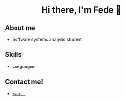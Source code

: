 <h1 align="center">Hi there, I'm Fede 👋</h1>

<!--
**federodriguez03/federodriguez03** is a ✨ _special_ ✨ repository because its `README.md` (this file) appears on your GitHub profile.

Here are some ideas to get you started:

- 🔭 I’m currently working on ...
- 🌱 I’m currently learning ...
- 👯 I’m looking to collaborate on ...
- 🤔 I’m looking for help with ...
- 💬 Ask me about ...
- 📫 How to reach me: ...
- 😄 Pronouns: ...
- ⚡ Fun fact: ...
-->
<h2> About me </h2>
<ul>
  <li> Software systems analysis student </li>
</ul>

<h2> Skills </h2>

<ul> 
  <li> Languages: </li>
  
</ul>

<h2> Contact me!</h2>
<ul>
  <li>
    <a href="" target="blank">
      <img scr= https://img.shields.io/badge/rodriguezfedericoeliseo%40gmail.com-red?logo=gmail&logoColor=white

    </a>  
  </li>
</ul>
